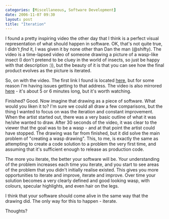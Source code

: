 ```yaml
---
categories: [Miscellaneous, Software Development]
date: 2006-11-07 09:30
layout: post
title: "Iteration"
---
```

I found a pretty inspiring video the other day that I think is a perfect visual representation of what should happen in software. OK, that's not quite true, I didn't <em>find</em> it, I was given it by none other than Dan the man (@shifty). The video is a time-lapsed video of someone drawing a picture of a wasp-like insect (I don't pretend to be cluey in the world of insects, so just be happy with that description :)), but the beauty of it is that you can see how the final product evolves as the picture is iterated.

So, on with the video. The first link I found is located <a href="http://www.ursispaltenstein.ch/blog/weblog.php?/weblog/the_daily_drawing/" title="Ursi's Blog" target="_blank">here</a>, but for some reason I'm having issues getting to that address. The video is also mirrored <a href="http://www.ursispaltenstein.ch/cgi-bin/EE/index.php?/weblog/the_daily_drawing/" title="Ursi's Blog" target="_blank">here</a> - it's about 5 or 6 minutes long, but it's worth watching.

Finished? Good. Now imagine that drawing as a piece of software. What would you liken it to? I'm sure we could all draw a few comparisons, but the thing I wanted to focus on was the iteration and constant improvement. When the artist started out, there was a very basic outline of what it was he/she wanted to draw. After 30 seconds of the video, it was clear to the viewer that the goal was to be a wasp - and at that point the artist could have stopped. The drawing was far from finished, but it did solve the main problem of "creating a wasp drawing". This, to me, is exactly the same as attempting to create a code solution to a problem the very first time, and assuming that it's sufficient enough to release as production code.

The more you iterate, the better your software will be. Your understanding of the problem increases each time you iterate, and you start to see areas of the problem that you didn't initially realise existed. This gives you more opportunities to iterate and improve, iterate and improve. Over time your solution becomes a very clearly defined and good looking wasp, with colours, specular highlights, and even hair on the legs.

I think that your software should come alive in the same way that the drawing did. The only way for this to happen - iterate.

Thoughts?
